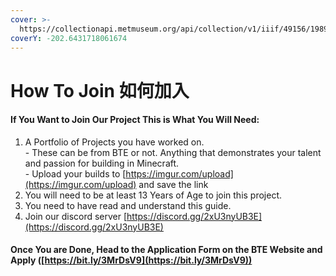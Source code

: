 ```yaml
---
cover: >-
  https://collectionapi.metmuseum.org/api/collection/v1/iiif/49156/198919/main-image
coverY: -202.6431718061674
---
```


# How To Join 如何加入

#### If You Want to Join Our Project This is What You Will Need:

1. A Portfolio of Projects you have worked on.\
   \- These can be from BTE or not. Anything that demonstrates your talent and passion for building in Minecraft.\
   \- Upload your builds to [https://imgur.com/upload](https://imgur.com/upload) and save the link
2. You will need to be at least 13 Years of Age to join this project.
3. You need to have read and understand this guide.
4. Join our discord server [https://discord.gg/2xU3nyUB3E](https://discord.gg/2xU3nyUB3E)

#### Once You are Done, Head to the Application Form on the BTE Website and Apply ([https://bit.ly/3MrDsV9](https://bit.ly/3MrDsV9))



